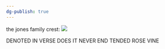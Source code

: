 ```yaml
---
dg-publish: true
---
```

the jones family crest:
![](https://i.imgur.com/Yh14MAg.png)

DENOTED IN VERSE
DOES IT NEVER END
TENDED ROSE VINE
